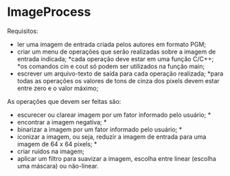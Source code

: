 # ImageProcess

Requisitos: 
 - ler uma imagem de entrada criada pelos autores em formato PGM;
 - criar um menu de operações que serão realizadas sobre a imagem de entrada indicada;
        *cada operação deve estar em uma função C/C++;
        *os comandos cin e cout só podem ser utilizados na função main;
 - escrever um arquivo-texto de saída para cada operação realizada;
        *para todas as operações os valores de tons de cinza dos pixels devem estar entre zero e o valor máximo;

As operações que devem ser feitas são:
 - escurecer ou clarear imagem por um fator informado pelo usuário; *
 - encontrar a imagem negativa; *
 - binarizar a imagem por um fator informado pelo usuário; *
 - iconizar a imagem, ou seja, reduzir a imagem de entrada para uma imagem de 64 x 64 pixels; *
 - criar ruídos na imagem;
 - aplicar um filtro para suavizar a imagem, escolha entre linear (escolha uma máscara) ou não-linear.
